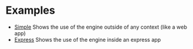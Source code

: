 # Examples

- [Simple](./simple.js) Shows the use of the engine outside of any context (like a web app)
- [Express](./express-integration) Shows the use of the engine inside an express app